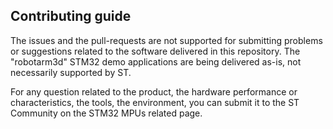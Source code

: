 
## Contributing guide

The issues and the pull-requests are not supported for submitting problems or suggestions related to the software delivered in this repository. The "robotarm3d" STM32 demo applications are being delivered as-is, not necessarily supported by ST.

For any question related to the product, the hardware performance or characteristics, the tools, the environment, you can submit it to the ST Community on the STM32 MPUs related page.

